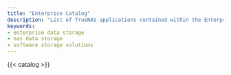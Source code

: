 ```yaml
---
title: "Enterprise Catalog"
description: "List of TrueNAS applications contained within the Enterprise catalog. These are intended for use by Enterprise licensed TrueNAS users."
keywords:
- enterprise data storage
- nas data storage
- software storage solutions
---
```


{{< catalog >}}
